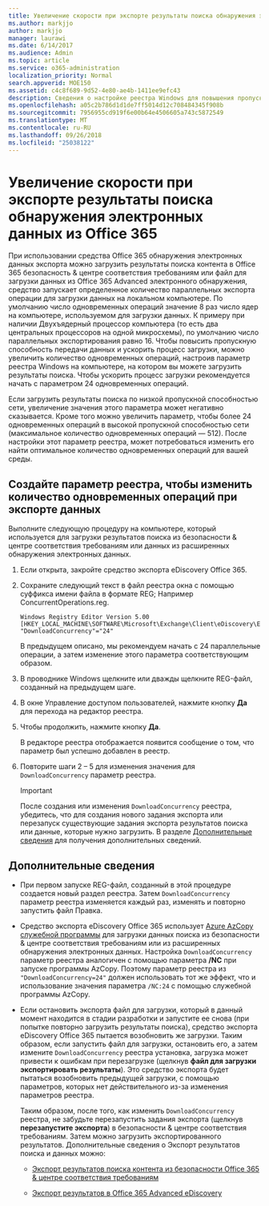 ```yaml
---
title: Увеличение скорости при экспорте результаты поиска обнаружения электронных данных из Office 365
ms.author: markjjo
author: markjjo
manager: laurawi
ms.date: 6/14/2017
ms.audience: Admin
ms.topic: article
ms.service: o365-administration
localization_priority: Normal
search.appverid: MOE150
ms.assetid: c4c8f689-9d52-4e80-ae4b-1411ee9efc43
description: Сведения о настройке реестра Windows для повышения пропускной способности данных при загрузке результатов поиска и поиска данных из безопасности Office 365 &amp; центре соответствия требованиям и Office 365 расширенное обнаружения электронных данных.
ms.openlocfilehash: a05c2b786d1d1de7ff5014d12c708484345f908b
ms.sourcegitcommit: 7956955cd919f6e00b64e4506605a743c5872549
ms.translationtype: MT
ms.contentlocale: ru-RU
ms.lasthandoff: 09/26/2018
ms.locfileid: "25038122"
---
```

# <a name="increase-the-download-speed-when-exporting-ediscovery-search-results-from-office-365"></a>Увеличение скорости при экспорте результаты поиска обнаружения электронных данных из Office 365

При использовании средства Office 365 обнаружения электронных данных экспорта можно загрузить результаты поиска контента в Office 365 безопасность &amp; центре соответствия требованиям или файл для загрузки данных из Office 365 Advanced электронного обнаружения, средство запускает определенное количество параллельных экспорта операции для загрузки данных на локальном компьютере. По умолчанию число одновременных операций значение 8 раз число ядер на компьютере, используемом для загрузки данных. К примеру при наличии Двухъядерный процессор компьютера (то есть два центральных процессоров на одной микросхемы), по умолчанию число параллельных экспортирования равно 16. Чтобы повысить пропускную способность передачи данных и ускорить процесс загрузки, можно увеличить количество одновременных операций, настроив параметр реестра Windows на компьютере, на котором вы можете загрузить результаты поиска. Чтобы ускорить процесс загрузки рекомендуется начать с параметром 24 одновременных операций.
  
Если загрузить результаты поиска по низкой пропускной способностью сети, увеличение значения этого параметра может негативно сказывается. Кроме того можно увеличить параметр, чтобы более 24 одновременных операций в высокой пропускной способностью сети (максимальное количество одновременных операций — 512). После настройки этот параметр реестра, может потребоваться изменить его найти оптимальное количество одновременных операций для вашей среды.
  
## <a name="create-a-registry-setting-to-change-the-number-of-concurrent-operations-when-exporting-data"></a>Создайте параметр реестра, чтобы изменить количество одновременных операций при экспорте данных

Выполните следующую процедуру на компьютере, который используется для загрузки результатов поиска из безопасности &amp; центре соответствия требованиям или данных из расширенных обнаружения электронных данных.
  
1. Если открыта, закройте средство экспорта eDiscovery Office 365. 
    
2. Сохраните следующий текст в файл реестра окна с помощью суффикса имени файла в формате REG; Например ConcurrentOperations.reg. 
    
    ```
    Windows Registry Editor Version 5.00
    [HKEY_LOCAL_MACHINE\SOFTWARE\Microsoft\Exchange\Client\eDiscovery\ExportTool]
    "DownloadConcurrency"="24"
    ```

    В предыдущем описано, мы рекомендуем начать с 24 параллельные операции, а затем изменение этого параметра соответствующим образом.
    
3. В проводнике Windows щелкните или дважды щелкните REG-файл, созданный на предыдущем шаге.
    
4. В окне Управление доступом пользователей, нажмите кнопку **Да** для перехода на редактор реестра. 
    
5. Чтобы продолжить, нажмите кнопку **Да**.
    
    В редакторе реестра отображается появится сообщение о том, что параметр был успешно добавлен в реестр.
    
6. Повторите шаги 2 – 5 для изменения значения для `DownloadConcurrency` параметр реестра. 
    
    > [!IMPORTANT]
    > После создания или изменения `DownloadConcurrency` реестра, убедитесь, что для создания нового задания экспорта или перезапуск существующие задания экспорта результатов поиска или данные, которые нужно загрузить. В разделе [Дополнительные сведения](increase-download-speeds-when-exporting-ediscovery-results.md#moreinfo) для получения дополнительных сведений. 
  
## <a name="more-information"></a>Дополнительные сведения

- При первом запуске REG-файл, созданный в этой процедуре создается новый раздел реестра. Затем `DownloadConcurrency` параметр реестра изменяется каждый раз, изменять и повторно запустить файл Правка. 
    
- Средство экспорта eDiscovery Office 365 использует [Azure AzCopy служебной программы](https://go.microsoft.com/fwlink/?linkid=849949) для загрузки данных поиска из безопасности &amp; центре соответствия требованиям или из расширенных обнаружения электронных данных. Настройка `DownloadConcurrency` параметр реестра аналогичен с помощью параметра **/NC** при запуске программы AzCopy. Поэтому параметр реестра из `"DownloadConcurrency=24"` должен использовать тот же эффект, что и использование значения параметра `/NC:24` с помощью служебной программы AzCopy. 
    
- Если остановить экспорта файл для загрузки, который в данный момент находится в стадии разработки и запустите ее снова (при попытке повторно загрузить результаты поиска), средство экспорта eDiscovery Office 365 пытается возобновить же загрузки. Таким образом, если запустить файл для загрузки, остановить его, а затем измените `DownloadConcurrency` реестра установка, загрузка может привести к ошибкам при перезагрузке (щелкнув **файл для загрузки экспортировать результаты**). Это средство экспорта будет пытаться возобновить предыдущей загрузки, с помощью параметров, которых нет действительного из-за изменения параметров реестра.
    
    Таким образом, после того, как изменить `DownloadConcurrency` реестра, не забудьте перезапустить задания экспорта (щелкнув **перезапустите экспорта**) в безопасности &amp; центре соответствия требованиям. Затем можно загрузить экспортированного результатов. Дополнительные сведения о Экспорт результатов поиска и данных можно:
    
  - [Экспорт результатов поиска контента из безопасности Office 365 &amp; центре соответствия требованиям](export-search-results.md)
    
  - [Экспорт результатов в Office 365 Advanced eDiscovery](export-results-in-advanced-ediscovery.md)
    
